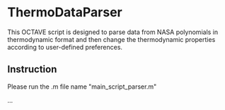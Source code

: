 # ThermoDataParser
This OCTAVE script is designed to parse data from NASA polynomials in thermodynamic format and then change the thermodynamic properties according to user-defined preferences.
## Instruction
Please run the .m file name "main_script_parser.m"

...
